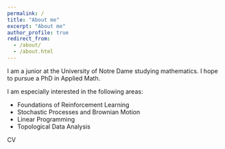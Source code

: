 ```yaml
---
permalink: /
title: "About me"
excerpt: "About me"
author_profile: true
redirect_from: 
  - /about/
  - /about.html
---
```


I am a junior at the University of Notre Dame studying mathematics. I hope to pursue a PhD in Applied Math.

I am especially interested in the following areas:

<ul>
<li>Foundations of Reinforcement Learning</li>
<li>Stochastic Processes and Brownian Motion</li>
<li>Linear Programming</li>
<li>Topological Data Analysis</li>

</ul>

CV
